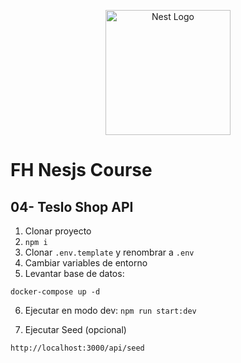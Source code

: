 <p align="center">
  <a href="http://nestjs.com/" target="blank"><img src="https://nestjs.com/img/logo-small.svg" width="200" alt="Nest Logo" /></a>
</p>

# FH Nesjs Course
## 04- Teslo Shop API

1. Clonar proyecto
2. ```npm i```
3. Clonar ``` .env.template ``` y renombrar a ``` .env ```
4. Cambiar variables de entorno
5. Levantar base de datos:
```
docker-compose up -d
```

6. Ejecutar en modo dev:
``` npm run start:dev ```

7. Ejecutar Seed (opcional)

```
http://localhost:3000/api/seed
```